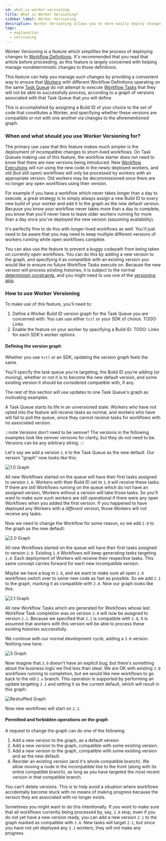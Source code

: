 ```yaml
---
id: what-is-worker-versioning
title: What is Worker Versioning?
sidebar_label: Worker Versioning
description: Worker Versioning allows you to more easily deploy changes to Workflow Definitions.
tags:
  - explanation
  - versioning
---
```


Worker Versioning is a feature which simplifies the process of deploying changes to [Workflow Definitions](/concepts/what-is-a-workflow-definition). It's recommended that you read that article before proceeding, as this feature is largely concerned with helping manage nondeterministic changes to those definitions.

This feature can help you manage such changes by providing a convenient way to ensure that [Workers](/concepts/what-is-a-worker) with different Workflow Definitions operating on the same [Task Queue](/concepts/what-is-a-task-queue) do not attempt to execute [Workflow Tasks](/concepts/what-is-a-workflow-task) that they will not be able to successfully process, according to a graph of versions associated with that Task Queue that you will define.

This is accomplished by assigning a Build ID of your choice to the set of code that constitutes a Worker, and specifying whether these versions are compatible or not with one another via changes to the aforementioned graph.

### When and what should you use Worker Versioning for?

The primary use case that this feature makes much simpler is the deployment of incompatible changes to short-lived workflows. On Task Queues making use of this feature, the workflow starter does not need to know that there are new versions being introduced. New [Workflow Executions](/concepts/what-is-a-workflow-execution) will run using the new code in the newly deployed workers, and old (but still open) workflows will only be processed by workers with an appropriate version. Old workers may be decommissioned once there are no longer any open workflows using their version.

For example if you have a workflow which never takes longer than a day to execute, a great strategy is to simply always assign a new Build ID to every new build of your worker and add it to the graph as the new default version. Because you know your workflow never takes more than a day to complete, you know that you'll never have to leave older workers running for more than a day once you've deployed the new version (assuming availability).

It's perfectly fine to do this with longer-lived workflows as well. You'll just need to be aware that you may need to keep multiple different versions of workers running while open workflows complete.

You can also use the feature to prevent a buggy codepath from being taken on currently open workflows. You can do this by adding a new
version to the graph, and specifying it as _compatible_ with an existing version you would like to ensure no future Workflow Tasks execute on. Because the new version will process existing histories, it is subject to the normal [determinism constraints](/concepts/what-is-a-workflow-definition#non-deterministic-change), and you might need to use one of the [versioning apis](/concepts/what-is-a-workflow-definition#workflow-versioning).

### How to use Worker Versioning

To make use of this feature, you'll need to:

1. Define a Worker Build ID version graph for the Task Queue you are concerned with:
   You can use either `tctl` or your SDK of choice. TODO: Links
2. Enable the feature on your worker by specifying a Build ID:
   TODO: Links for each SDK's worker options

#### Defining the version graph

Whether you use `tctl` or an SDK, updating the version graph feels the same.

You'll specify the task queue you're targeting, the Build ID you're adding (or moving), whether or not it is to become the new default version, and some existing version it should be considered compatible with, if any.

The rest of this section will use updates to one Task Queue's graph as motivating examples.

A Task Queue starts its life in an unversioned state. Workers who have not opted into the feature will receive tasks as normal, and workers who have will fail to poll the queue, since they cannot receive tasks for workflows with no associated version.

:::note Versions don't need to be semver!
The versions in the following examples look like semver versions for clarity,
but they do not need to be. Versions can be any arbitrary string.
:::

Let's say we add a version `1.0` to the Task Queue as the new default. Our version "graph" now looks like this:

![1.0 Graph](/img/worker-versioning/graph-prog-1.svg)

All new Workflows started on the queue will have their first tasks assigned to version `1.0`. Workers with their Build ID set to `1.0` will receive these tasks.
If there are still Workflows running on the queue which do not have an assigned version, Workers without a version will take those tasks. So you'll want to make sure such workers are still operational if there were any open Workflows when you added the first version. If you happened to have deployed any Workers with a _different_ version, those Workers will not receive any tasks.

Now we need to change the Workflow for some reason, so we add `2.0` to the graph as the new default:

![2.0 Graph](/img/worker-versioning/graph-prog-2.svg)

All new Workflows started on the queue will have their first tasks assigned to version `2.0`. Existing `1.0` Workflows will keep generating tasks targeting `1.0`. Each deployment of Workers will receive their respective tasks. This same concept carries forward for each new incompatible version.

Maybe we have a bug in `2.0`, and we want to make sure all open `2.0` workflows switch over to some new code as fast as possible. So we add `2.1` to the graph, marking it as compatible with `2.0`. Now our graph looks like this:

![2.1 Graph](/img/worker-versioning/graph-prog-2.1.svg)

All new Workflow Tasks which are generated for Workflows whose last Workflow Task completion was on version `2.0` will now be assigned to version `2.1`. Because we specified that `2.1` is compatible with `2.0`, it is assumed that workers with this version will be able to process these existing histories successfully.

We continue with our normal development cycle, adding a `3.0` version. Nothing new here:

![3 Graph](/img/worker-versioning/graph-prog-3.svg)

Now imagine that `3.0` doesn't have an explicit bug, but there's something about the business logic we find less than ideal. We are OK with existing `3.0` workflows running to completion, but we would like new workflows to go back to the old `2.x` branch. This operation is supported by performing an update targeting `2.1` and setting it as the current default, which will result in this graph:

![Reshuffled Graph](/img/worker-versioning/graph-prog-reshuffle.svg)

Now new workflows will start on `2.1`.

#### Permitted and forbidden operations on the graph

A request to change the graph can do one of the following:

1. Add a new version to the graph, as a default version
2. Add a new version to the graph, compatible with some existing version.
3. Add a new version to the graph, compatible with some existing version and as the new default.
4. Reorder an existing version (and it's whole compatible branch). We allow moving a node in the incompatible line
   to the front (along with its entire compatible branch), as long as you have targeted the most recent
   version in that compatible branch.

You can't delete versions. This is to help avoid a situation where workflows accidentally become stuck with
no means of making progress because the version they are associated with no longer exists.

Sometimes you might want to do this intentionally. If you _want_ to make sure that all workflows currently
being processed by, say, `2.0` stop, even if you do not yet have a new version ready, you can add a new
version `2.1` to the graph marked as compatible with `2.0`. New tasks will target `2.1`, but since you
have not yet deployed any `2.1` workers, they will not make any progress.
